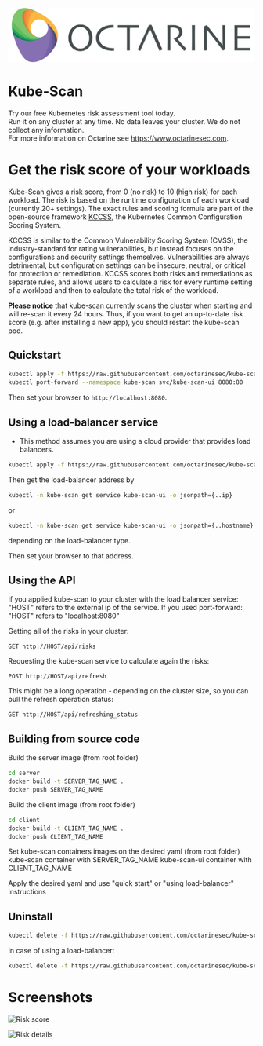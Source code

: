 
<p align="center">
  <img src="./images/octarine_logo.png">
</p>

# Kube-Scan
Try our free Kubernetes risk assessment tool today.  
Run it on any cluster at any time. No data leaves your cluster. We do not collect any information.  
For more information on Octarine see https://www.octarinesec.com. 

# Get the risk score of your workloads

Kube-Scan gives a risk score, from 0 (no risk) to 10 (high risk) for each workload. The risk is based on the runtime configuration of each workload (currently 20+ settings). The exact rules and scoring formula are part of the open-source framework [KCCSS](https://github.com/octarinesec/kccss), the Kubernetes Common Configuration Scoring System. 

KCCSS is similar to the Common Vulnerability Scoring System (CVSS), the industry-standard for rating vulnerabilities, but instead focuses on the configurations and security settings themselves. Vulnerabilities are always detrimental, but configuration settings can be insecure, neutral, or critical for protection or remediation. KCCSS scores both risks and remediations as separate rules, and allows users to calculate a risk for every runtime setting of a workload and then to calculate the total risk of the workload.

**Please notice** that kube-scan currently scans the cluster when starting and will re-scan it every 24 hours. Thus, if you want to get an up-to-date risk score (e.g. after installing a new app), you should restart the kube-scan pod.

## Quickstart
```bash
kubectl apply -f https://raw.githubusercontent.com/octarinesec/kube-scan/master/kube-scan.yaml
kubectl port-forward --namespace kube-scan svc/kube-scan-ui 8080:80
```

Then set your browser to `http://localhost:8080`.

## Using a load-balancer service
* This method assumes you are using a cloud provider that provides load balancers.
```bash
kubectl apply -f https://raw.githubusercontent.com/octarinesec/kube-scan/master/kube-scan-lb.yaml
```
Then get the load-balancer address by
```bash
kubectl -n kube-scan get service kube-scan-ui -o jsonpath={..ip}
```
or
```bash
kubectl -n kube-scan get service kube-scan-ui -o jsonpath={..hostname}
```
depending on the load-balancer type.

Then set your browser to that address.

## Using the API
If you applied kube-scan to your cluster with the load balancer service:
"HOST" refers to the external ip of the service.
If you used port-forward:
"HOST" refers to "localhost:8080" 

Getting all of the risks in your cluster:
```
GET http://HOST/api/risks
```

Requesting the kube-scan service to calculate again the risks:
```
POST http://HOST/api/refresh
```

This might be a long operation - depending on the cluster size, so you can pull the refresh operation status:
```
GET http://HOST/api/refreshing_status
```

## Building from source code
Build the server image (from root folder)
```bash
cd server
docker build -t SERVER_TAG_NAME .
docker push SERVER_TAG_NAME
```

Build the client image (from root folder)
```bash
cd client
docker build -t CLIENT_TAG_NAME .
docker push CLIENT_TAG_NAME
```

Set kube-scan containers images on the desired yaml (from root folder)
kube-scan container with SERVER_TAG_NAME
kube-scan-ui container with CLIENT_TAG_NAME

Apply the desired yaml and use "quick start" or "using load-balancer" instructions 

## Uninstall
```bash
kubectl delete -f https://raw.githubusercontent.com/octarinesec/kube-scan/master/kube-scan.yaml
```

In case of using a load-balancer:
```bash
kubectl delete -f https://raw.githubusercontent.com/octarinesec/kube-scan/master/kube-scan-lb.yaml
```

# Screenshots

![Risk score](https://info.octarinesec.com/hubfs/home-1.png)

![Risk details](https://info.octarinesec.com/hubfs/risk-expanded.png)
